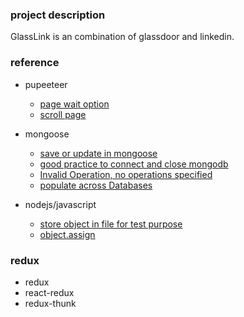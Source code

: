 ### project description
GlassLink is an combination of glassdoor and linkedin.

### reference
- pupeeteer
    - [page wait option](https://github.com/GoogleChrome/puppeteer/blob/master/docs/api.md#pagegotourl-options)
    - [scroll page](https://github.com/GoogleChrome/puppeteer/issues/305)
    
- mongoose
    - [save or update in mongoose](https://stackoverflow.com/questions/44287531/save-or-update-mongoose)
    - [good practice to connect and close mongodb](https://gist.github.com/blairvanderhoof/4221553)
    - [Invalid Operation, no operations specified](https://github.com/toymachiner62/node-mongo-seeds/issues/6)
    - [populate across Databases](http://mongoosejs.com/docs/populate.html#deep-populate)

- nodejs/javascript
    - [store object in file for test purpose](https://www.npmjs.com/package/pickle)
    - [object.assign](https://developer.mozilla.org/zh-CN/docs/Web/JavaScript/Reference/Global_Objects/Object/assign)


### redux
- redux
- react-redux
- redux-thunk
